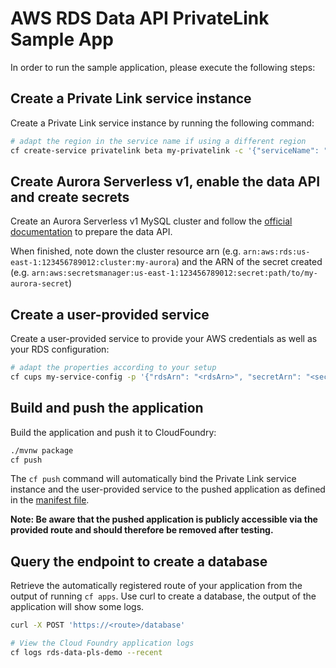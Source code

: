 # AWS RDS Data API PrivateLink Sample App

In order to run the sample application, please execute the following steps:

## Create a Private Link service instance

Create a Private Link service instance by running the following command:

```bash 
# adapt the region in the service name if using a different region
cf create-service privatelink beta my-privatelink -c '{"serviceName": "com.amazonaws.eu-central-1.rds-data"}'
```

## Create Aurora Serverless v1, enable the data API and create secrets

Create an Aurora Serverless v1 MySQL cluster and follow the [official documentation](https://docs.aws.amazon.com/AmazonRDS/latest/AuroraUserGuide/data-api.html#data-api.access)
to prepare the data API.

When finished, note down the cluster resource arn (e.g. `arn:aws:rds:us-east-1:123456789012:cluster:my-aurora`) 
and the ARN of the secret created (e.g. `arn:aws:secretsmanager:us-east-1:123456789012:secret:path/to/my-aurora-secret`)

## Create a user-provided service

Create a user-provided service to provide your AWS credentials as well as your RDS configuration:

```bash 
# adapt the properties according to your setup
cf cups my-service-config -p '{"rdsArn": "<rdsArn>", "secretArn": "<secretArn>", "accessKeyId": "<accessKeyId>", "secretAccessKey": "<secretAccessKey>", "region": "<awsRegion>"}'
```

## Build and push the application

Build the application and push it to CloudFoundry:

```bash
./mvnw package
cf push
```

The `cf push` command will automatically bind the Private Link service instance and the user-provided service to the pushed application
as defined in the [manifest file](manifest.yml).

**Note: Be aware that the pushed application is publicly accessible via the provided route and should therefore be removed after testing.**

## Query the endpoint to create a database

Retrieve the automatically registered route of your application from the output of running `cf apps`.
Use curl to create a database, the output of the application will show some logs.

```bash
curl -X POST 'https://<route>/database'

# View the Cloud Foundry application logs
cf logs rds-data-pls-demo --recent
```